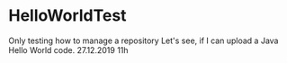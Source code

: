 # HelloWorldTest
Only testing how to manage a repository
Let's see, if I can upload a Java Hello World code.
27.12.2019  11h
